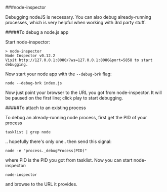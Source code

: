 ###node-inspector

Debugging nodeJS is necessary. You can also debug already-running processes, which is very helpful when working with 3rd party stuff.

#####To debug a node.js app

Start node-inspector:

    > node-inspector
    Node Inspector v0.12.2
    Visit http://127.0.0.1:8080/?ws=127.0.0.1:8080&port=5858 to start debugging.

Now start your node app with the `--debug-brk` flag:

    node --debug-brk index.js

Now just point your browser to the URL you got from node-inspector. It will be paused on the first line; click play to start debugging.
 
#####To attach to an existing process

To debug an already-running node process, first get the PID of your process

    tasklist | grep node

.. hopefully there's only one.. then send this signal:

    node -e "process._debugProcess(PID)"


where PID is the PID you got from tasklist. Now you can start node-inspector:

    node-inspector

and browse to the URL it provides.


